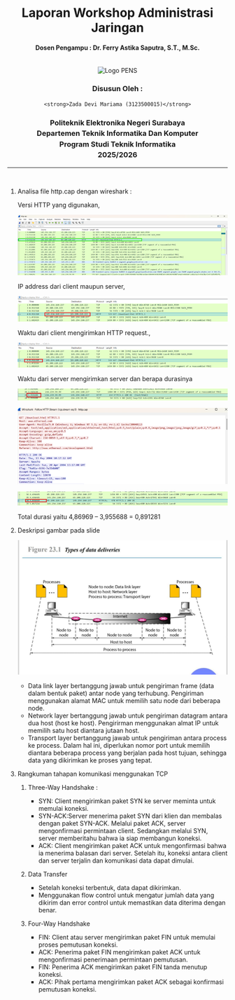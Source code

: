 <div align="center">
  <h1 style="text-align: center;font-weight: bold">Laporan Workshop Administrasi Jaringan<br></h1>
  <h4 style="text-align: center;">Dosen Pengampu : Dr. Ferry Astika Saputra, S.T., M.Sc.</h4>
</div>
<br />
<div align="center">
  <img src="https://i.ibb.co/DC3QHnM/logo-pens.png" alt="Logo PENS">
  <h3 style="text-align: center;">Disusun Oleh :</h3>
  <p style="text-align: center;">
    
    <strong>Zada Devi Mariama (3123500015)</strong>
  </p>

<h3 style="text-align: center;line-height: 1.5">Politeknik Elektronika Negeri Surabaya<br>Departemen Teknik Informatika Dan Komputer<br>Program Studi Teknik Informatika<br>2025/2026</h3>
  <hr>
</div>
<br>

1.	Analisa file http.cap dengan wireshark : 

    Versi HTTP yang digunakan, 

    ![img](../assets/week-1/1.png)

    IP address dari client maupun server, 

    ![img](../assets/week-1/2.png)

    Waktu dari client mengirimkan HTTP request., 

    ![img](../assets/week-1/3.png)

    Waktu dari server mengirimkan server dan berapa durasinya 

    ![img](../assets/week-1/4.png)

    ![img](../assets/week-1/5.png)

    ![img](../assets/week-1/6.png)

    Total durasi yaitu 4,86969 – 3,955688 = 0,891281

2.	Deskripsi gambar pada slide

    ![img](../assets/week-1/slide.jpeg)

    - Data link layer bertanggung jawab untuk pengiriman frame (data dalam bentuk paket) antar node yang terhubung. Pengiriman menggunakan alamat MAC untuk memilih satu node dari beberapa node.
    - Network layer bertanggung jawab untuk pengiriman datagram antara dua host (host ke host). Pengirirman menggunakan almat IP untuk memilih satu host diantara jutaan host.
    - Transport layer bertanggung jawab untuk pengiriman antara process ke process. Dalam hal ini, diperlukan nomor port untuk memilih diantara beberapa process yang berjalan pada host tujuan, sehingga data yang dikirimkan ke proses yang tepat.

3.	Rangkuman tahapan komunikasi menggunakan TCP

    1.	Three-Way Handshake :

        - SYN: Client mengirimkan paket SYN ke server meminta untuk memulai koneksi.
        - SYN-ACK:Server menerima paket SYN dari klien dan membalas dengan paket SYN-ACK. Melalui paket ACK, server mengonfirmasi permintaan client. Sedangkan melalui SYN, server memberitahu bahwa ia siap membangun koneksi.
        - ACK: Client mengirimkan paket ACK untuk mengonfirmasi bahwa ia menerima balasan dari server. Setelah itu, koneksi antara client dan server terjalin dan komunikasi data dapat dimulai.

    2.	Data Transfer

        - Setelah koneksi terbentuk, data dapat dikirimkan.
        - Menggunakan flow control untuk mengatur jumlah data yang dikirim dan error control untuk memastikan data diterima dengan benar.

    3.	Four-Way Handshake

        - FIN: Client atau server mengirimkan paket FIN untuk memulai proses pemutusan koneksi.
        - ACK: Penerima paket FIN mengirimkan paket ACK untuk mengonfirmasi penerimaan permintaan pemutusan.
        - FIN: Penerima ACK mengirimkan paket FIN tanda menutup koneksi.
        - ACK: Pihak pertama mengirimkan paket ACK sebagai konfirmasi pemutusan koneksi.

